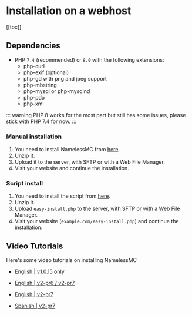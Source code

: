 # Installation on a webhost

[[toc]]
## Dependencies
* PHP `7.4` (recommended) or `8.0` with the following extensions:
    - php-curl
    - php-exif (optional)
    - php-gd with png and jpeg support
    - php-mbstring
    - php-mysql or php-mysqlnd
    - php-pdo
    - php-xml

::: warning
PHP 8 works for the most part but still has some issues, please stick with PHP 7.4 for now.
:::

### Manual installation
1. You need to install NamelessMC from [here](https://github.com/NamelessMC/Nameless/releases).
2. Unzip it.
3. Upload it to the server, with SFTP or with a Web File Manager.
4. Visit your website and continue the installation.

### Script install
1. You need to install the script from [here](https://github.com/NamelessMC/Nameless-Installer/releases).
2. Unzip it.
4. Upload `easy-install.php` to the server, with SFTP or with a Web File Manager.
5. Visit your website (`example.com/easy-install.php`) and continue the installation.

## Video Tutorials
Here's some video tutorials on installing NamelessMC

* [English | v1.0.15 only](https://www.youtube.com/watch?v=aTcZ8MbBixs)

* [English | v2-pr6 / v2-pr7](https://www.youtube.com/watch?v=vWQM48a1qQ4)

* [English | v2-pr7](https://www.youtube.com/watch?v=Lu2Bt9AKujo)

* [Spanish | v2-pr7](https://www.youtube.com/watch?v=UlJTeYFHzA8)
